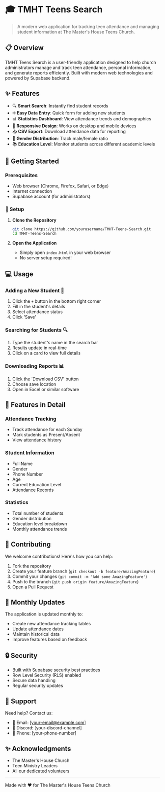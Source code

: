 # 🎓 TMHT Teens Search

> A modern web application for tracking teen attendance and managing student information at The Master's House Teens Church.

## 📋 Overview

TMHT Teens Search is a user-friendly application designed to help church administrators manage and track teen attendance, personal information, and generate reports efficiently. Built with modern web technologies and powered by Supabase backend.

## ✨ Features

- 🔍 **Smart Search**: Instantly find student records
- ➕ **Easy Data Entry**: Quick form for adding new students
- 📊 **Statistics Dashboard**: View attendance trends and demographics
- 📱 **Responsive Design**: Works on desktop and mobile devices
- 📥 **CSV Export**: Download attendance data for reporting
- 👥 **Gender Distribution**: Track male/female ratio
- 📚 **Education Level**: Monitor students across different academic levels

## 🚀 Getting Started

### Prerequisites

- Web browser (Chrome, Firefox, Safari, or Edge)
- Internet connection
- Supabase account (for administrators)

### 🔧 Setup

1. **Clone the Repository**
   ```bash
   git clone https://github.com/yourusername/TMHT-Teens-Search.git
   cd TMHT-Teens-Search
   ```

2. **Open the Application**
   - Simply open `index.html` in your web browser
   - No server setup required!

## 💻 Usage

### Adding a New Student 👤
1. Click the `+` button in the bottom right corner
2. Fill in the student's details
3. Select attendance status
4. Click 'Save'

### Searching for Students 🔍
1. Type the student's name in the search bar
2. Results update in real-time
3. Click on a card to view full details

### Downloading Reports 📊
1. Click the 'Download CSV' button
2. Choose save location
3. Open in Excel or similar software

## 🎨 Features in Detail

### Attendance Tracking
- Track attendance for each Sunday
- Mark students as Present/Absent
- View attendance history

### Student Information
- Full Name
- Gender
- Phone Number
- Age
- Current Education Level
- Attendance Records

### Statistics
- Total number of students
- Gender distribution
- Education level breakdown
- Monthly attendance trends

## 🤝 Contributing

We welcome contributions! Here's how you can help:

1. Fork the repository
2. Create your feature branch (`git checkout -b feature/AmazingFeature`)
3. Commit your changes (`git commit -m 'Add some AmazingFeature'`)
4. Push to the branch (`git push origin feature/AmazingFeature`)
5. Open a Pull Request

## 📝 Monthly Updates

The application is updated monthly to:
- Create new attendance tracking tables
- Update attendance dates
- Maintain historical data
- Improve features based on feedback

## 🔒 Security

- Built with Supabase security best practices
- Row Level Security (RLS) enabled
- Secure data handling
- Regular security updates

## 🌟 Support

Need help? Contact us:
- 📧 Email: [your-email@example.com]
- 💬 Discord: [your-discord-channel]
- 📱 Phone: [your-phone-number]

## ✨ Acknowledgments

- The Master's House Church
- Teen Ministry Leaders
- All our dedicated volunteers

---

Made with ❤️ for The Master's House Teens Church
